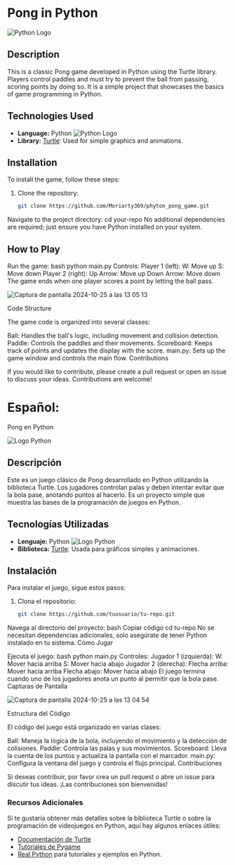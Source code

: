 # Pong in Python

![Python Logo](https://img.shields.io/badge/Python-FFD43B?style=for-the-badge&logo=python&logoColor=blue) 

## Description

This is a classic Pong game developed in Python using the Turtle library. Players control paddles and must try to prevent the ball from passing, scoring points by doing so. It is a simple project that showcases the basics of game programming in Python.

## Technologies Used

- **Language:** Python ![Python Logo](https://img.shields.io/badge/Python-FFD43B?style=for-the-badge&logo=python&logoColor=blue)  
- **Library:** [Turtle](https://docs.python.org/3/library/turtle.html): Used for simple graphics and animations.

## Installation

To install the game, follow these steps:

1. Clone the repository:
   ```bash
   git clone https://github.com/Moriarty369/phyton_pong_game.git
Navigate to the project directory:
cd your-repo
No additional dependencies are required; just ensure you have Python installed on your system.

## How to Play

Run the game:
bash
python main.py
Controls:
Player 1 (left):
W: Move up
S: Move down
Player 2 (right):
Up Arrow: Move up
Down Arrow: Move down
The game ends when one player scores a point by letting the ball pass.

![Captura de pantalla 2024-10-25 a las 13 05 13](https://github.com/user-attachments/assets/6d348e84-d622-4a12-b421-ce720ecf8084)


Code Structure

The game code is organized into several classes:

Ball: Handles the ball's logic, including movement and collision detection.
Paddle: Controls the paddles and their movements.
Scoreboard: Keeps track of points and updates the display with the score.
main.py: Sets up the game window and controls the main flow.
Contributions

If you would like to contribute, please create a pull request or open an issue to discuss your ideas. Contributions are welcome!



 # Español: 
 Pong en Python

![Logo Python ](https://img.shields.io/badge/Python-FFD43B?style=for-the-badge&logo=python&logoColor=blue)  

## Descripción

Este es un juego clásico de Pong desarrollado en Python utilizando la biblioteca Turtle. Los jugadores controlan palas y deben intentar evitar que la bola pase, anotando puntos al hacerlo. Es un proyecto simple que muestra las bases de la programación de juegos en Python.

## Tecnologías Utilizadas

- **Lenguaje:** Python ![Logo Python](https://img.shields.io/badge/Python-FFD43B?style=for-the-badge&logo=python&logoColor=blue)  
- **Biblioteca:** [Turtle](https://docs.python.org/3/library/turtle.html): Usada para gráficos simples y animaciones.

## Instalación

Para instalar el juego, sigue estos pasos:

1. Clona el repositorio:
   ```bash
   git clone https://github.com/tuusuario/tu-repo.git
Navega al directorio del proyecto:
bash
Copiar código
cd tu-repo
No se necesitan dependencias adicionales, solo asegúrate de tener Python instalado en tu sistema.
Cómo Jugar

Ejecuta el juego:
bash
python main.py
Controles:
Jugador 1 (izquierda):
W: Mover hacia arriba
S: Mover hacia abajo
Jugador 2 (derecha):
Flecha arriba: Mover hacia arriba
Flecha abajo: Mover hacia abajo
El juego termina cuando uno de los jugadores anota un punto al permitir que la bola pase.
Capturas de Pantalla

![Captura de pantalla 2024-10-25 a las 13 04 54](https://github.com/user-attachments/assets/9563e96f-102f-48cd-bff0-644f3f154dc7)


Estructura del Código

El código del juego está organizado en varias clases:

Ball: Maneja la lógica de la bola, incluyendo el movimiento y la detección de colisiones.
Paddle: Controla las palas y sus movimientos.
Scoreboard: Lleva la cuenta de los puntos y actualiza la pantalla con el marcador.
main.py: Configura la ventana del juego y controla el flujo principal.
Contribuciones

Si deseas contribuir, por favor crea un pull request o abre un issue para discutir tus ideas. ¡Las contribuciones son bienvenidas!


### Recursos Adicionales

Si te gustaría obtener más detalles sobre la biblioteca Turtle o sobre la programación de videojuegos en Python, aquí hay algunos enlaces útiles:

- [Documentación de Turtle](https://docs.python.org/3/library/turtle.html)
- [Tutoriales de Pygame](https://www.pygame.org/docs/)
- [Real Python](https://realpython.com/) para tutoriales y ejemplos en Python.


